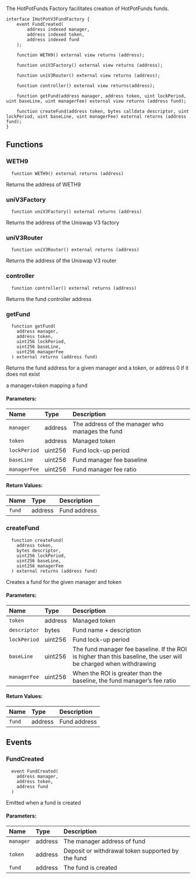 The HotPotFunds Factory facilitates creation of HotPotFunds funds.

```solidity
interface IHotPotV3FundFactory {
    event FundCreated(
        address indexed manager,
        address indexed token,
        address indexed fund
    );

    function WETH9() external view returns (address);

    function uniV3Factory() external view returns (address);

    function uniV3Router() external view returns (address);

    function controller() external view returns(address);

    function getFund(address manager, address token, uint lockPeriod, uint baseLine, uint managerFee) external view returns (address fund);

    function createFund(address token, bytes calldata descriptor, uint lockPeriod, uint baseLine, uint managerFee) external returns (address fund);
}
```

## Functions
### WETH9
```solidity
  function WETH9() external returns (address)
```
Returns the address of WETH9



### uniV3Factory
```solidity
  function uniV3Factory() external returns (address)
```
Returns the address of the Uniswap V3 factory



### uniV3Router
```solidity
  function uniV3Router() external returns (address)
```
Returns the address of the Uniswap V3 router



### controller
```solidity
  function controller() external returns (address)
```
Returns the fund controller address



### getFund
```solidity
  function getFund(
    address manager,
    address token,
    uint256 lockPeriod,
    uint256 baseLine,
    uint256 managerFee
  ) external returns (address fund)
```
Returns the fund address for a given manager and a token, or address 0 if it does not exist

a manager+token mapping a fund

#### Parameters:
| Name | Type | Description                                                          |
| :--- | :--- | :------------------------------------------------------------------- |
|`manager` | address | The address of the manager who manages the fund
|`token` | address | Managed token
|`lockPeriod` | uint256 | Fund lock-up period
|`baseLine` | uint256 | Fund manager fee baseline
|`managerFee` | uint256 | Fund manager fee ratio

#### Return Values:
| Name                           | Type          | Description                                                                  |
| :----------------------------- | :------------ | :--------------------------------------------------------------------------- |
|`fund`| address | Fund address
### createFund
```solidity
  function createFund(
    address token,
    bytes descriptor,
    uint256 lockPeriod,
    uint256 baseLine,
    uint256 managerFee
  ) external returns (address fund)
```
Creates a fund for the given manager and token


#### Parameters:
| Name | Type | Description                                                          |
| :--- | :--- | :------------------------------------------------------------------- |
|`token` | address | Managed token
|`descriptor` | bytes | Fund name + description
|`lockPeriod` | uint256 | Fund lock-up period
|`baseLine` | uint256 | The fund manager fee baseline. If the ROI is higher than this baseline, the user will be charged when withdrawing
|`managerFee` | uint256 | When the ROI is greater than the baseline, the fund manager’s fee ratio

#### Return Values:
| Name                           | Type          | Description                                                                  |
| :----------------------------- | :------------ | :--------------------------------------------------------------------------- |
|`fund`| address | Fund address
## Events
### FundCreated
```solidity
  event FundCreated(
    address manager,
    address token,
    address fund
  )
```
Emitted when a fund is created


#### Parameters:
| Name                           | Type          | Description                                    |
| :----------------------------- | :------------ | :--------------------------------------------- |
|`manager`| address | The manager address of fund
|`token`| address | Deposit or withdrawal token supported by the fund
|`fund`| address | The fund is created

